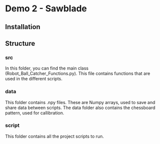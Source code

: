 # Demo 2 - Sawblade

## Installation

## Structure

### src
In this folder, you can find the main class (Robot_Ball_Catcher_Functions.py).
This file contains functions that are used in the different scripts.

### data
This folder contains .npy files. These are Numpy arrays, used to save and share data between scripts.
The data folder also contains the chessboard pattern, used for callibration.

### script
This folder contains all the project scripts to run.
